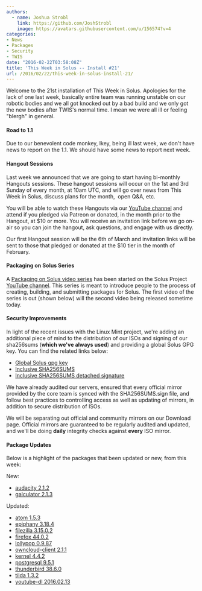 ```yaml
---
authors:
  - name: Joshua Strobl
    link: https://github.com/JoshStrobl
    image: https://avatars.githubusercontent.com/u/156574?v=4
categories:
- News
- Packages
- Security
- TWIS
date: "2016-02-22T03:58:08Z"
title: 'This Week in Solus -- Install #21'
url: /2016/02/22/this-week-in-solus-install-21/
---
```

 
Welcome to the 21st installation of This Week in Solus. Apologies for the lack of one last week, basically entire team was running unstable on our robotic bodies and we all got knocked out by a bad build and we only got the new bodies after 
TWIS's normal time. I mean we were all ill or feeling "blergh" in general.
      
#### Road to 1.1

Due to our benevolent code monkey, Ikey, being ill last week, we don't have news to report on the 1.1. We should have some news to report next week.

#### Hangout Sessions

Last week we announced that we are going to start having bi-monthly Hangouts sessions. These hangout sessions will occur on the 1st and 3rd Sunday of every month, at 10am UTC, and will go over news from This Week in Solus, discuss plans for the month,  
open Q&A, etc.

You will be able to watch these Hangouts via our [YouTube channel](https://www.youtube.com/channel/UCafmzeNk3o0g79oz0qbkzNg) and attend if you pledged via Patreon or donated, in the month prior to the Hangout, at $10 or more. 
You will receive an invitation link before we go on-air so you can join the hangout, ask questions, and engage with us directly.

Our first Hangout session will be the 6th of March and invitation links will be sent to those that pledged or donated at the $10 tier in the month of February.

#### Packaging on Solus Series

A [Packaging on Solus video series](https://www.youtube.com/playlist?list=PLhhMWYdkJJbOtQirX-hgqac0xOpMTCb2v) has been started on the Solus Project 
[YouTube channel](https://www.youtube.com/channel/UCafmzeNk3o0g79oz0qbkzNg). This series is meant to introduce people to the process of creating, building, and submitting packages for Solus. The first video of the series is out 
(shown below) will the second video being released sometime today.

#### Security Improvements

In light of the recent issues with the Linux Mint project, we're adding an additional piece of mind to the distribution of our ISOs and signing of our sha256sums (**which we've always used**) and providing a global Solus GPG key. You can find the 
related links below:

- [Global Solus gpg key](https://archive.solus-project.com/solus.gpg)         
- [Inclusive SHA256SUMS](http://ikeydoherty.com/SHA256SUMS)         
- [Inclusive SHA256SUMS detached signature](http://ikeydoherty.com/SHA256SUMS.sign)

We have already audited our servers, ensured that every official mirror provided by the core team is synced with the SHA256SUMS.sign file, and follow best practices to controlling access as well as updating of mirrors, in addition to secure distribution of ISOs.

We will be separating out official and community mirrors on our Download page. Official mirrors are guaranteed to be regularly audited and updated, and we'll be doing **daily** integrity checks against **every** ISO mirror.

#### Package Updates

Below is a highlight of the packages that been updated or new, from this week:

New: 

- [audacity 2.1.2](https://git.solus-project.com/packages/audacity/commit/?id=d38b0e2fe6bfdf7f3d40b39bc882ea586b85a77d)
- [galculator 2.1.3](https://git.solus-project.com/packages/galculator/commit/?id=af59243c31123a9139945418baac91ac3cdae1f8)

Updated: 

- [atom 1.5.3](https://git.solus-project.com/packages/atom/commit/?id=dfb213ba3bb3c537d15ba1338cbee6cf2ffe3a4f)
- [epiphany 3.18.4](https://git.solus-project.com/packages/epiphany/commit/?id=de5b8df42c7ee4aa3fbcfe0612307cfc39d82d1a)
- [filezilla 3.15.0.2](https://git.solus-project.com/packages/filezilla/commit/?id=025d3596cb0c4db5ff4d4a6f766fa75edbbb32a5)
- [firefox 44.0.2](https://git.solus-project.com/packages/firefox/commit/?id=4720dedd8bcbc9b7f2993d383715d1b8f6ffebf7)
- [lollypop 0.9.87](https://git.solus-project.com/packages/lollypop/commit/?id=e5fc767d3e0c093f46837b3041234a61d9eac25f)
- [owncloud-client 2.1.1](https://git.solus-project.com/packages/owncloud-client/commit/?id=5e650f23177b030398ae502623f2507a06ef9b5c)
- [kernel 4.4.2](https://git.solus-project.com/packages/kernel/commit/?id=c97aa3e76f839c16503233c6ddd0b02e9cdf768f)
- [postgresql 9.5.1](https://git.solus-project.com/packages/postgresql/commit/?id=5ddd3887f5766422a15d877f45e59ea7dd3ba7fb)
- [thunderbird 38.6.0](https://git.solus-project.com/packages/thunderbird/commit/?id=58fc24104998ea3cc8ece8d9b93266dc293d3690)
- [tilda 1.3.2](https://git.solus-project.com/packages/tilda/commit/?id=b73e4ac51b065b9744877c9864f05b2aea307fb4)
- [youtube-dl 2016.02.13](https://git.solus-project.com/packages/youtube-dl/commit/?id=b928eb78dae628a72177638025099bac5ed5cec7)
